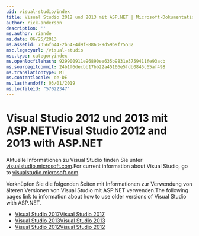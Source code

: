 ```yaml
---
uid: visual-studio/index
title: Visual Studio 2012 und 2013 mit ASP.NET | Microsoft-Dokumentation
author: rick-anderson
description: ''
ms.author: riande
ms.date: 06/25/2013
ms.assetid: 7356f644-2b54-4d9f-8863-9d59b9f75532
msc.legacyurl: /visual-studio
msc.type: categoryindex
ms.openlocfilehash: 929900911e96890ee635b9831e3759411fe93acb
ms.sourcegitcommit: 24b1f6decbb17bb22a45166e5fdb0845c65af498
ms.translationtype: MT
ms.contentlocale: de-DE
ms.lasthandoff: 03/01/2019
ms.locfileid: "57022347"
---
```

# <a name="visual-studio-2012-and-2013-with-aspnet"></a><span data-ttu-id="2babf-102">Visual Studio 2012 und 2013 mit ASP.NET</span><span class="sxs-lookup"><span data-stu-id="2babf-102">Visual Studio 2012 and 2013 with ASP.NET</span></span>

<span data-ttu-id="2babf-103">Aktuelle Informationen zu Visual Studio finden Sie unter [visualstudio.microsoft.com](https://visualstudio.microsoft.com).</span><span class="sxs-lookup"><span data-stu-id="2babf-103">For current information about Visual Studio, go to [visualstudio.microsoft.com](https://visualstudio.microsoft.com).</span></span>

<span data-ttu-id="2babf-104">Verknüpfen Sie die folgenden Seiten mit Informationen zur Verwendung von älteren Versionen von Visual Studio mit ASP.NET verwenden.</span><span class="sxs-lookup"><span data-stu-id="2babf-104">The following pages link to information about how to use older versions of Visual Studio with ASP.NET.</span></span>

- [<span data-ttu-id="2babf-105">Visual Studio 2017</span><span class="sxs-lookup"><span data-stu-id="2babf-105">Visual Studio 2017</span></span>](overview/2017/index.md)
- [<span data-ttu-id="2babf-106">Visual Studio 2013</span><span class="sxs-lookup"><span data-stu-id="2babf-106">Visual Studio 2013</span></span>](overview/2013/index.md)
- [<span data-ttu-id="2babf-107">Visual Studio 2012</span><span class="sxs-lookup"><span data-stu-id="2babf-107">Visual Studio 2012</span></span>](overview/2012/index.md)
